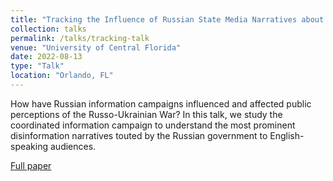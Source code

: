 ```yaml
---
title: "Tracking the Influence of Russian State Media Narratives about the Russo-Ukrainian War"
collection: talks
permalink: /talks/tracking-talk
venue: "University of Central Florida"
date: 2022-08-13
type: "Talk"
location: "Orlando, FL"
---
```


How have Russian information campaigns influenced and affected public perceptions of the Russo-Ukrainian War? In this talk, we study the coordinated information campaign to understand the most prominent disinformation narratives touted by the Russian government to English-speaking audiences. 

[Full paper](https://www.hanshanley.com/files/happenstance.pdf)

